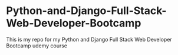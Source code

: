 # Python-and-Django-Full-Stack-Web-Developer-Bootcamp
This is my repo for my Python and Django Full Stack  Web Developer Bootcamp udemy course
